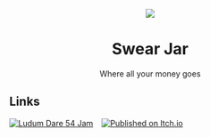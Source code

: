 <div align="center">

![](media/icon_legacy.png)

# Swear Jar

Where all your money goes

</div>

## Links

[![Ludum Dare 54 Jam](https://img.shields.io/badge/ludum_dare_54-jam-%23ee5533)](https://ldjam.com/events/ludum-dare/54/swear-jar)
 
[![Published on Itch.io](https://img.shields.io/badge/itch.io-published-%2390ce59)](https://steffo.itch.io/swear-jar)
